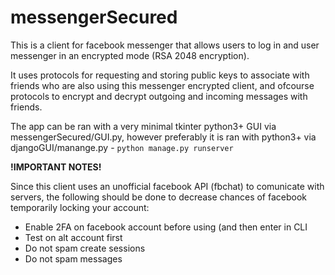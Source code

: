 # messengerSecured
This is a client for facebook messenger that allows users to log in and user messenger in an encrypted mode (RSA 2048 encryption). 

It uses protocols for requesting and storing public keys to associate with friends who are also using this messenger encrypted client, and ofcourse protocols to encrypt and decrypt outgoing and incoming messages with friends.

The app can be ran with a very minimal tkinter python3+ GUI via messengerSecured/GUI.py, however preferably it is ran with python3+ via djangoGUI/manange.py - `python manage.py runserver`


**!IMPORTANT NOTES!**

Since this client uses an unofficial facebook API (fbchat) to comunicate with servers, the following should be done to decrease chances of facebook temporarily locking your account:
- Enable 2FA on facebook account before using (and then enter in CLI 
- Test on alt account first
- Do not spam create sessions
- Do not spam messages
